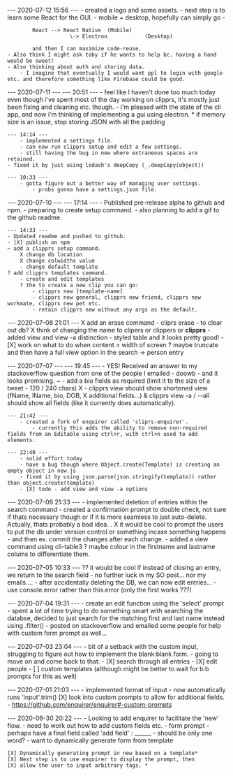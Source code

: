 --- 2020-07-12 15:56 ---
	- created a logo and some assets.
	- next step is to learn some React for the GUI. 
		- mobile + desktop, hopefully can simply go -

			React --> React Native 	(Mobile)
						\-> Electron			(Desktop)

			and then I can maximize code-reuse. 
	- Also think I might ask toby if he wants to help bc. having a hand would be sweet!
	- Also thinking about auth and storing data. 
		- I imagine that eventually I would want ppl to login with google etc. and therefore something like Firebase could be good. 


--- 2020-07-11 ---
	--- 20:51 ---
		- feel like I haven't done too much today even though i've spent most of the day working on clipprs, it's mostly just been fixing and cleaning etc. though. 
		- i'm pleased with the state of the cli app, and now i'm thinking of implementing a gui using electron. 
		* if memory size is an issue, stop storing JSON with all the padding

	--- 14:14 ---
		- implemented a settings file.
		- can now run clipprs setup and edit a few settings.
		- still having the bug in new where extraneous spaces are retained. 
	- fixed it by just using lodash's deepCopy (_.deepCopy(object))

	--- 10:33 ---
		- gotta figure out a better way of managing user settings.
			- probs gonna have a settings.json file.


--- 2020-07-10 ---
  --- 17:14 ---
	- Published pre-release alpha to github and npm.
	- preparing to create setup command.
	- also planning to add a gif to the github readme.

	--- 14:33 ---
	- Updated readme and pushed to github. 
	- [X] publish on npm
	~ add a clipprs setup command.
		X change db location 
		X change colwidths value
		- change default template
	? add clipprs templates command.
		- create and edit templates
		? the to create a new clip you can go:
			- clipprs new [template-name]
			- clipprs new general, clipprs new friend, clipprs new workmate, clipprs new pet etc.
			- retain clipprs new without any args as the default.


--- 2020-07-08 21:01 ---
	X add an erase command - cliprs erase - to clear out db?
	X think of changing the name to clipers or clippers or **clipprs**
	- added view and view -a distinction
	- styled table and it looks pretty good!
		- [X] work on what to do when content > width of screen
			? maybe truncate and then have a full view option in the search -> person entry


--- 2020-07-07 ---
	--- 19:45 ---
	- YES! Received an answer to my stackoverflow question from one of the people I emailed - doowb - and it looks promising. 
	~ - add a bio fields as required (limit it to the size of a tweet - 120 / 240 chars)
	X - clipprs view should show shortened view (fName, lName, bio, DOB, X additional fields...) & clipprs view -a / --all should show all fields (like it currently does automatically).
	
	--- 21:42 ---
		- created a fork of enquirer called 'cliprs-enquirer'. 
			- currently this adds the ability to remove non-required fields from an Editable using ctrl+r, with ctrl+n used to add elements. 

	--- 22:40 ---
		- solid effort today
		- have a bug though where Object.create(Template) is creating an empty object in new.js
		- fixed it by using json.parse(json.stringify(template)) rather than object.create(template)
		- [X] todo - add view and view -a options


--- 2020-07-06 21:33 ---
	- implemented deletion of entries within the search command
		- created a confirmation prompt to double check, not sure if thats necessary though or if it is more seamless to just auto-delete. Actually, thats probably a bad idea...
		X it would be cool to prompt the users to put the db under version control or something incase something happens - and then ex. commit the changes after each change.
		- added a view command using cli-table3
			? maybe colour in the firstname and lastname colums to differentiate them.


--- 2020-07-05 10:33 --- 
	?? it would be cool if instead of closing an entry, we return to the search field
	- no further luck in my SO post... nor my emails....
	- after accidentally deleting the DB, we can now edit entries...
	- use console.error rather than this.error (only the first works ???)
	


--- 2020-07-04 19:31 ---
	- create an edit function using the 'select' prompt
	- spent a lot of time trying to do something smart with searching the databse, decided to just search for the matching first and last name instead using .filter()
	- posted on stackoverflow and emailed some people for help with custom form prompt as well...


--- 2020-07-03 23:04 ---
	- bit of a setback with the custom input, struggling to figure out how to implement the blank:blank form. 
	- going to move on and come back to that: 
		- [X] search through all entries
		- [X] edit people
		- [ ] custom templates (although might be better to wait for b:b prompts for this as well)



--- 2020-07-01 21:03 ---
	- implemented format of input
		- now automatically runs 'input'.trim()
	[X] look into custom prompts to allow for additional fields. 
		- https://github.com/enquirer/enquirer#-custom-prompts



--- 2020-06-30 20:22 ---
	- Looking to add enquirer to facilitate the 'new' flow. 
		- need to work out how to add custom fields etc. 
		- form prompt
			- perhaps have a final field called 'add field' : ______
				- should be only one word? 
		- want to dynamically generate form from template

	[X] Dynamically generating prompt in new based on a template*
	[X] Next step is to use enquirer to display the prompt, then 
	[X] allow the user to input arbitrary tags. * 